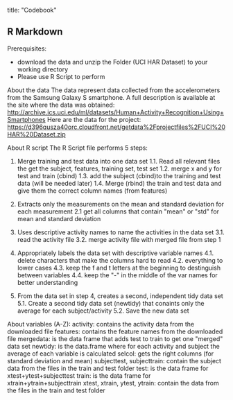 title: "Codebook"

## R Markdown

Prerequisites:
- download the data and unzip the Folder (UCI HAR Dataset) to your working directory 
- Please use R Script to perform

About the data
The data represent data collected from the accelerometers from the Samsung Galaxy S smartphone. A full description is available at the site where the data was obtained:
http://archive.ics.uci.edu/ml/datasets/Human+Activity+Recognition+Using+Smartphones
Here are the data for the project:
https://d396qusza40orc.cloudfront.net/getdata%2Fprojectfiles%2FUCI%20HAR%20Dataset.zip

About R script
The R Script file performs 5 steps:

1. Merge training and test data into one data set
1.1. Read all relevant files the get the subject, features, training set, test set
1.2. merge x and y for test and train (cbind)
1.3. add the subject (cbind)to the training and test data (will be needed later)
1.4. Merge (rbind) the train and test data and give them the correct column names (from features)


2. Extracts only the measurements on the mean and standard deviation for each measurement
2.1 get all columns that contain "mean" or "std" for mean and standard deviation

3. Uses descriptive activity names to name the activities in the data set
3.1. read the activity file
3.2. merge activity file with merged file from step 1

4. Appropriately labels the data set with descriptive variable names
4.1. delete characters that make the columns hard to read
4.2. everything to lower cases
4.3. keep the f and t letters at the beginning to destinguish between variables
4.4. keep the "-" in the middle of the var names for better understanding

5. From the data set in step 4, creates a second, independent tidy data set
5.1. Create a second tidy data set (newtidy) that conaints only the average for each subject/activity
5.2. Save the new data set



About variables (A-Z):
activity: contains the activity data from the downloaded file
features: contains the feature names from the downloaded file
mergedata: is the data frame that adds test to train to get one "merged" data set
newtidy: is the data.frame where for each activity and subject the average of each variable is calculated
selcol: gets the right columns (for standard deviation and mean)
subjecttest, subjecttrain: contain the subject data from the files in the train and test folder
test: is the data frame for xtest+ytest+subjecttest
train: is the data frame for xtrain+ytrain+subjecttrain
xtest, xtrain, ytest, ytrain: contain the data from the files in the train and test folder
